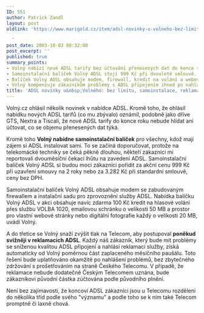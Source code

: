 ```yaml
---
ID: 551
author: Patrick Zandl
layout: post
oldlink: 'https://www.marigold.cz/item/adsl-novinky-u-volneho-bez-limitu-samoinstalace-reklamace

  '
post_date: 2003-10-03 08:32:00
post_excerpt: ''
published: true
summary_points:
- Volný nabízí nové ADSL tarify bez účtování přenesených dat do konce roku.
- Samoinstalační balíček Volný ADSL stojí 999 Kč při dvouleté smlouvě.
- Balíček Volný ADSL obsahuje modem, firewall, kredit na volání a webový prostor.
- Volný kompenzuje zákazníkům problémy s ADSL připojením ihned po nahlášení.
title: 'ADSL novinky u&nbsp;Volného: bez limitu, samoinstalace, reklamace'
---
```


<p>
Volný.cz ohlásil několik novinek v nabídce ADSL. Kromě toho, že ohlásil nabídku nových ADSL tarifů (co mu zbývalo) oznámil, podobně jako dříve GTS, Nextra a Tiscali, že nové ADSL tarify do konce roku nebude hlídat ani účtovat, co se objemu přenesených dat týká. </p>

<p>
Kromě toho <STRONG>Volný nabídne samoinstalační balíček</STRONG> pro všechny, kdož mají zájem si ADSL instalovat sami. To se začíná doporučovat, protože na telekomácké techniky se čeká pěkně dlouhou, někteří zákazníci mi reportovali dvouměsíční čekací lhůtu na zavedení ADSL. Samoinstalační balíček Volný ADSL si budou moci zákazníci pořídit za akční cenu 999 Kč při uzavření smouvy na 2 roky nebo za 3.282 Kč při standardní smlouvě, ceny bez DPH.</p>

<p>
Samoinstalační balíček Volný ADSL obsahuje modem se zabudovaným firewallem a instalační sadu pro zprovoznění služby ADSL. Nabídka balíčku Volný ADSL v akci obsahuje navíc zdarma 100 Kč kredit na hlasové volání přes službu VOLBA 1020, emailovou schránku o velikosti 50 MB a prostor pro vlastní webové stránky nebo digitální fotografie každý o velikosti 20 MB, uvádí Volný. </p>

<p>
A do třetice se Volný snaží zvýšit tlak na Telecom, aby postupoval <STRONG>poněkud svižněji v reklamacích ADSL</STRONG>. Každý náš zákazník, který bude mít problémy se sníženou kvalitou ADSL připojení a nahlásí reklamaci služby, získá automaticky od Volný poměrnou část zaplaceného měsíčního paušálu. Toto řešení bude uplatňováno okamžitě po nahlášení problémů, bez zbytečného zdržování s prošetřováním na straně Českého Telecomu. V případě, že reklamace nebude dodatečně Českým Telecomem uznána, bude zákazníkovi původní částka zúčtována podle původního plnění. </p>

<p>
Není bez zajímavosti, že koncoví ADSL zákazníci jsou u Telecomu rozděleni do několika tříd podle svého "významu" a podle toho se k nim také Telecom promptně či laxně chová.</p>